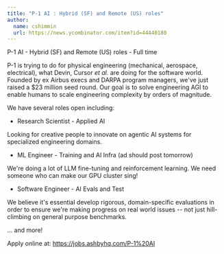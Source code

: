 ```yaml
---
title: "P-1 AI : Hybrid (SF) and Remote (US) roles"
author:
  name: cshimmin
  url: https://news.ycombinator.com/item?id=44440180
---
```


<JobNavigation />

P-1 AI - Hybrid (SF) and Remote (US) roles - Full time

P-1 is trying to do for physical engineering (mechanical, aerospace, electrical), what Devin, Cursor *et al.* are doing for the software world. Founded by ex Airbus execs and DARPA program managers, we&#x27;ve just raised a $23 million seed round. Our goal is to solve engineering AGI to enable humans to scale engineering complexity by orders of magnitude.

We have several roles open including:

* Research Scientist - Applied AI

Looking for creative people to innovate on agentic AI systems for specialized engineering domains.

* ML Engineer - Training and AI Infra (ad should post tomorrow)

We&#x27;re doing a lot of LLM fine-tuning and reinforcement learning. We need someone who can make our GPU cluster sing!

* Software Engineer - AI Evals and Test

We believe it&#x27;s essential develop rigorous, domain-specific evaluations in order to ensure we&#x27;re making progress on real world issues -- not just hill-climbing on general purpose benchmarks.

... and more!

Apply online at: <a href="https:&#x2F;&#x2F;jobs.ashbyhq.com&#x2F;P-1%20AI" rel="nofollow">https:&#x2F;&#x2F;jobs.ashbyhq.com&#x2F;P-1%20AI</a>
<JobApplication />
